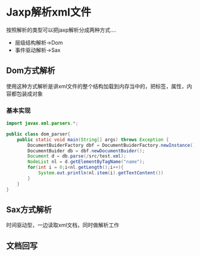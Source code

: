 # Jaxp解析xml文件

按照解析的类型可以把jaxp解析分成两种方式....

- 层级结构解析->Dom
- 事件驱动解析->Sax

## Dom方式解析

使用这种方式解析是讲xml文件的整个结构加载到内存当中的，把标签，属性，内容都包装成对象

### 基本实现

```java
import javax.xml.parsers.*;

public class dom_parser{
    public static void main(String[] args) throws Exception {
        DocumentBuiderFactory dbf = DocumentBuiderFactory.newInstance();
        DocumentBuider db = dbf.newDocumentBuider();
        Document d = db.parse(/src/test.xml);
        NodeList nl = d.getElementByTagName("name");
        for(int i = 0;i<nl.getLength();i++){
            System.out.println(nl.item(i).getTextContent())
        }
    }
}
```





## Sax方式解析

时间驱动型，一边读取xml文档，同时做解析工作



## 文档回写